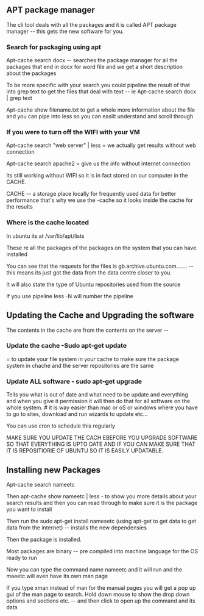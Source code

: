 ## APT package manager

The cli tool deals with all the packages and it is called APT package
manager -- this gets the new software for you.

### Search for packaging using apt 

Apt-cache search docx -- searches the package manager for all the
packages that end in docx for word file and we get a short description
about the packages

To be more specific with your search you could pipeline the result of
that into grep text to get the files that deal with text -- ie Apt-cache
search docx \| grep text

Apt-cache show filename.txt to get a whole more information about the
file and you can pipe into less so you can easilt understand and scroll
through

### If you were to turn off the WIFI with your VM 

Apt-cache search "web server" \| less = we actually get results without
web connection

Apt-cache search apache2 = give us the info without internet connection

Its still working without WIFI so it is in fact stored on our computer
in the CACHE.

CACHE -- a storage place locally for frequently used data for better
performance that's why we use the -cache so it looks inside the cache
for the results

### Where is the cache located 

In ubuntu its at /var/lib/apt/lists

These re all the packages of the packages on the system that you can
have installed

You can see that the requests for the files is
gb.archive.ubuntu.com....... -- this means its just got the data from
the data centre closer to you.

It will also state the type of Ubuntu repositories used from the source

If you use pipeline less -N will number the pipeline

## Updating the Cache and Upgrading the software

The contents in the cache are from the contents on the server --

### Update the cache -Sudo apt-get update 

= to update your file system in your cache to make sure the package
system in chache and the server repositories are the same

### Update ALL software - sudo apt-get upgrade 

Tells you what is out of date and what need to be update and everything
and when you give it permission it will then do that for all software on
the whole system. \# it is way easier than mac or oS or windows where
you have to go to sites, download and run wizards to update etc...

You can use cron to schedule this regularly

MAKE SURE YOU UPDATE THE CACH EBEFORE YOU UPGRADE SOFTWARE SO THAT
EVERYTHING IS UPTO DATE AND IF YOU CAN MAKE SURE THAT IT IS REPOSITIORIE
OF UBUNTU SO IT IS EASILY UPDATABLE.

## Installing new Packages

Apt-cache search nameetc

Then apt-cache show nameetc \| less - to show you more details about
your search results and then you can read through to make sure it is the
package you want to install

Then run the sudo apt-get install namesetc (using apt-get to get data to
get data from the internet) -- installs the new dependensies

Then the package is installed.

Most packages are binary -- pre compiled into machine language for the
OS ready to run

Now you can type the command name nameetc and it will run and the maeetc
will even have its own man page

If you type xman instead of man for the manual pages you will get a pop
up gui of the man page to search. Hold down mouse to show the drop down
options and sections etc. -- and then click to open up the command and
its data
